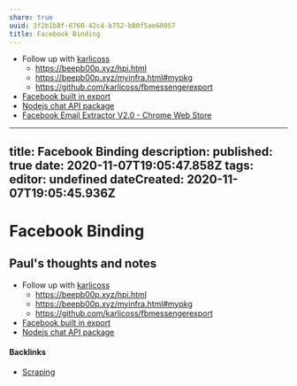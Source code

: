 ```yaml
---
share: true
uuid: 3f2b1b8f-6760-42c4-b752-b80f5ae60057
title: Facebook Binding
---
```

* Follow up with [karlicoss](https://beepb00p.xyz/me.html)
	* <https://beepb00p.xyz/hpi.html>
	* <https://beepb00p.xyz/myinfra.html#mypkg>
	* <https://github.com/karlicoss/fbmessengerexport>
* [Facebook built in export](https://www.facebook.com/help/1701730696756992)
* [Nodejs chat API package](https://github.com/Schmavery/facebook-chat-api)
* [Facebook Email Extractor V2.0 - Chrome Web Store](https://chrome.google.com/webstore/detail/facebook-email-extractor/abmhnnpjnhjidgbmmliljgkhmhdffflm?ucbcb=1)


---
title: Facebook Binding
description: 
published: true
date: 2020-11-07T19:05:47.858Z
tags: 
editor: undefined
dateCreated: 2020-11-07T19:05:45.936Z
---

# Facebook Binding

## Paul's thoughts and notes

* Follow up with [karlicoss](https://beepb00p.xyz/me.html)
  * <https://beepb00p.xyz/hpi.html>
  * <https://beepb00p.xyz/myinfra.html#mypkg>
  * <https://github.com/karlicoss/fbmessengerexport>
* [Facebook built in export](https://www.facebook.com/help/1701730696756992)
* [Nodejs chat API package](https://github.com/Schmavery/facebook-chat-api)

#### Backlinks

* [Scraping](/57bca37b-c176-4cc1-8891-6fb9e16b22fc)